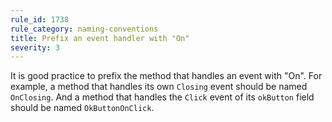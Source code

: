```yaml
---
rule_id: 1738
rule_category: naming-conventions
title: Prefix an event handler with "On"
severity: 3
---
```

It is good practice to prefix the method that handles an event with "On". For example, a method that handles its own `Closing` event should be named `OnClosing`. And a method that handles the `Click` event of its `okButton` field should be named `OkButtonOnClick`.
